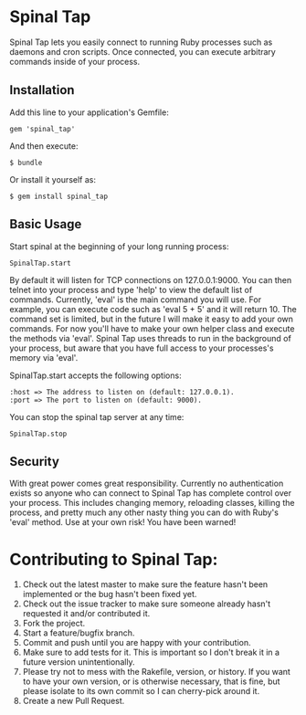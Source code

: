 # Spinal Tap

Spinal Tap lets you easily connect to running Ruby processes such as daemons and cron scripts.
Once connected, you can execute arbitrary commands inside of your process.

## Installation

Add this line to your application's Gemfile:

    gem 'spinal_tap'

And then execute:

    $ bundle

Or install it yourself as:

    $ gem install spinal_tap

## Basic Usage

Start spinal at the beginning of your long running process:

    SpinalTap.start

By default it will listen for TCP connections on 127.0.0.1:9000.
You can then telnet into your process and type 'help' to view the default list of commands.
Currently, 'eval' is the main command you will use.
For example, you can execute code such as 'eval 5 + 5' and it will return 10.
The command set is limited, but in the future I will make it easy to add your own commands.
For now you'll have to make your own helper class and execute the methods via 'eval'.
Spinal Tap uses threads to run in the background of your process, but aware that you have full access to your processes's memory via 'eval'.

SpinalTap.start accepts the following options:

    :host => The address to listen on (default: 127.0.0.1).
    :port => The port to listen on (default: 9000).

You can stop the spinal tap server at any time:

    SpinalTap.stop

## Security

With great power comes great responsibility.
Currently no authentication exists so anyone who can connect to Spinal Tap has complete control over your process.
This includes changing memory, reloading classes, killing the process, and pretty much any other nasty thing you can do with Ruby's 'eval' method.
Use at your own risk!  You have been warned!

# Contributing to Spinal Tap:

1. Check out the latest master to make sure the feature hasn't been implemented or the bug hasn't been fixed yet.
2. Check out the issue tracker to make sure someone already hasn't requested it and/or contributed it.
3. Fork the project.
4. Start a feature/bugfix branch.
5. Commit and push until you are happy with your contribution.
6. Make sure to add tests for it. This is important so I don't break it in a future version unintentionally.
7. Please try not to mess with the Rakefile, version, or history. If you want to have your own version, or is otherwise necessary, that is fine, but please isolate to its own commit so I can cherry-pick around it.
8. Create a new Pull Request.
